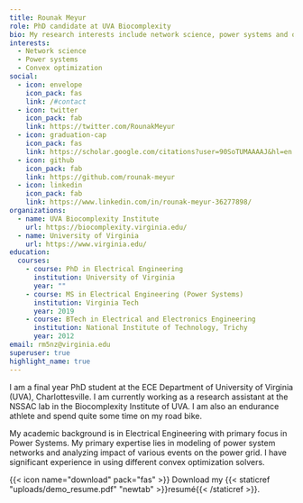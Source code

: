 ```yaml
---
title: Rounak Meyur
role: PhD candidate at UVA Biocomplexity
bio: My research interests include network science, power systems and optimization.
interests:
  - Network science
  - Power systems
  - Convex optimization
social:
  - icon: envelope
    icon_pack: fas
    link: /#contact
  - icon: twitter
    icon_pack: fab
    link: https://twitter.com/RounakMeyur
  - icon: graduation-cap
    icon_pack: fas
    link: https://scholar.google.com/citations?user=90SoTUMAAAAJ&hl=en
  - icon: github
    icon_pack: fab
    link: https://github.com/rounak-meyur
  - icon: linkedin
    icon_pack: fab
    link: https://www.linkedin.com/in/rounak-meyur-36277898/
organizations:
  - name: UVA Biocomplexity Institute
    url: https://biocomplexity.virginia.edu/
  - name: University of Virginia
    url: https://www.virginia.edu/
education:
  courses:
    - course: PhD in Electrical Engineering
      institution: University of Virginia
      year: ""
    - course: MS in Electrical Engineering (Power Systems)
      institution: Virginia Tech
      year: 2019
    - course: BTech in Electrical and Electronics Engineering
      institution: National Institute of Technology, Trichy
      year: 2012
email: rm5nz@virginia.edu
superuser: true
highlight_name: true
---
```

I am a final year PhD student at the ECE Department of University of Virginia (UVA), Charlottesville. I am currently working as a research assistant at the NSSAC lab in the Biocomplexity Institute of UVA. I am also an endurance athlete and spend quite some time on my road bike.

My academic background is in Electrical Engineering with primary focus in Power Systems. My primary expertise lies in modeling of power system networks and analyzing impact of various events on the power grid. I have significant experience in using different convex optimization solvers.

{{< icon name="download" pack="fas" >}} Download my {{< staticref "uploads/demo_resume.pdf" "newtab" >}}resumé{{< /staticref >}}.